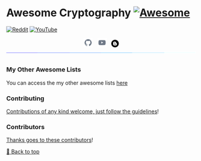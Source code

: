# Awesome Cryptography [![Awesome](https://awesome.re/badge.svg)](https://awesome.re) 
[![Reddit](https://img.shields.io/badge/Reddit-FF4500?style=for-the-badge&logo=reddit&logoColor=white)](https://www.reddit.com/r/cryptography/)
[![YouTube](https://img.shields.io/badge/YouTube-%23FF0000.svg?style=for-the-badge&logo=YouTube&logoColor=white)](https://youtube.com/playlist?list=PL9V4Zu3RroiVdyUOqhzwYChtTg6KDFDWy&si=ekK8NEQftLSlZZNL)
<p align="center">
    <a href="https://github.com/cybersecurity-dev/"><img height="25" src="https://github.com/cybersecurity-dev/cybersecurity-dev/blob/main/assets/github.svg" alt="GitHub"></a>
    &nbsp;
    <a href="https://www.youtube.com/@CyberThreatDefence"><img height="25" src="https://github.com/cybersecurity-dev/cybersecurity-dev/blob/main/assets/youtube.svg" alt="YouTube"></a>
    &nbsp;
    <a href="https://cyberthreatdefence.com/my_awesome_lists"><img height="20" src="https://github.com/cybersecurity-dev/cybersecurity-dev/blob/main/assets/blog.svg" alt="My Awesome Lists"></a>
    <img src="https://github.com/cybersecurity-dev/cybersecurity-dev/blob/main/assets/bar.gif">
</p>



## 

### My Other Awesome Lists
You can access the my other awesome lists [here](https://cyberthreatdefence.com/my_awesome_lists)

### Contributing
[Contributions of any kind welcome, just follow the guidelines](contributing.md)!

### Contributors
[Thanks goes to these contributors](https://github.com/cybersecurity-dev/awesome-cryptography/graphs/contributors)!

[🔼 Back to top](#awesome-cryptography-)
